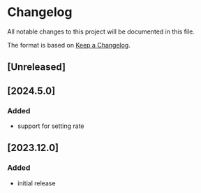 # Changelog
All notable changes to this project will be documented in this file.

The format is based on [Keep a Changelog](https://keepachangelog.com/).

## [Unreleased]

## [2024.5.0]

### Added
- support for setting rate

## [2023.12.0]

### Added
- initial release
